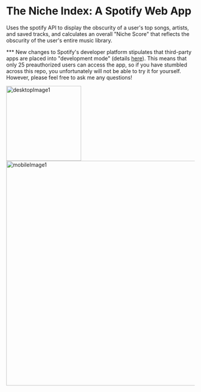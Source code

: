 # The Niche Index: A Spotify Web App
Uses the spotify API to display the obscurity of a user's top songs, artists, and saved tracks, and calculates an overall "Niche Score" that reflects the obscurity of the user's entire music library.

*** New changes to Spotify's developer platform stipulates that third-party apps are placed into "development mode" (details [here](https://developer.spotify.com/blog/2021-05-27-improving-the-developer-and-user-experience-for-third-party-apps)). This means that only 25 preauthorized users can access the app, so if you have stumbled across this repo, you unfortunately will not be able to try it for yourself. However, please feel free to ask me any questions!


<img src="https://github.com/wyattoconnell/niche-index/assets/112604420/5a3d142d-d1fe-46bf-bb1f-c9af62bd006b" alt="desktopImage1" width="200"/>
<img src="https://github.com/wyattoconnell/niche-index/assets/112604420/ac9ed8a3-7768-466b-bc4c-f47dcc98083f" alt="mobileImage1" width="600"/>

